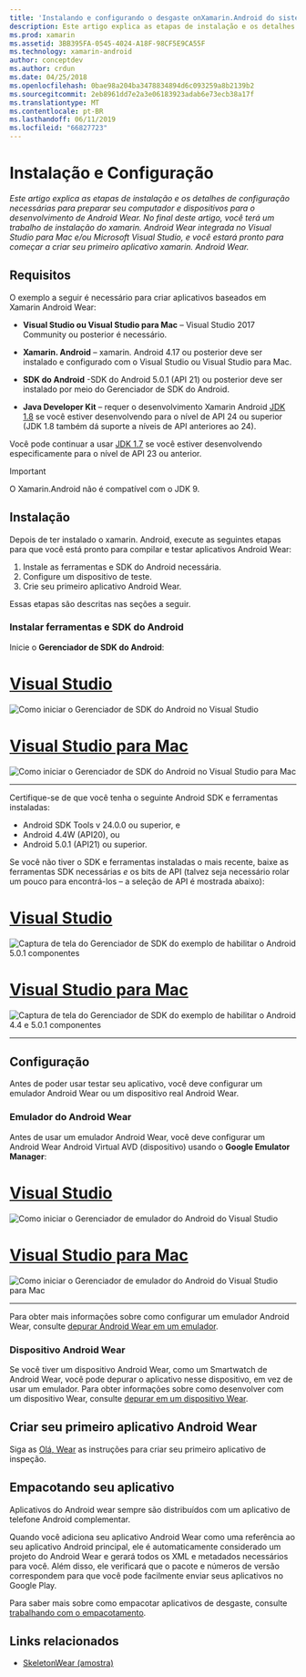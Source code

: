 ```yaml
---
title: 'Instalando e configurando o desgaste onXamarin.Android do sistema operacional '
description: Este artigo explica as etapas de instalação e os detalhes de configuração necessárias para preparar seu computador e dispositivos para o desenvolvimento de Android Wear. No final deste artigo, você terá um trabalho de instalação do xamarin. Android Wear integrada no Visual Studio para Mac e/ou Microsoft Visual Studio, e você estará pronto para começar a criar seu primeiro aplicativo xamarin. Android Wear.
ms.prod: xamarin
ms.assetid: 3BB395FA-0545-4024-A18F-98CF5E9CA55F
ms.technology: xamarin-android
author: conceptdev
ms.author: crdun
ms.date: 04/25/2018
ms.openlocfilehash: 0bae98a204ba3478834894d6c093259a8b2139b2
ms.sourcegitcommit: 2eb8961dd7e2a3e06183923adab6e73ecb38a17f
ms.translationtype: MT
ms.contentlocale: pt-BR
ms.lasthandoff: 06/11/2019
ms.locfileid: "66827723"
---
```

# <a name="setup-and-installation"></a>Instalação e Configuração

_Este artigo explica as etapas de instalação e os detalhes de configuração necessárias para preparar seu computador e dispositivos para o desenvolvimento de Android Wear. No final deste artigo, você terá um trabalho de instalação do xamarin. Android Wear integrada no Visual Studio para Mac e/ou Microsoft Visual Studio, e você estará pronto para começar a criar seu primeiro aplicativo xamarin. Android Wear._

## <a name="requirements"></a>Requisitos

O exemplo a seguir é necessário para criar aplicativos baseados em Xamarin Android Wear:

-   **Visual Studio ou Visual Studio para Mac** &ndash; Visual Studio 2017 Community ou posterior é necessário.

-   **Xamarin. Android** &ndash; xamarin. Android 4.17 ou posterior deve ser instalado e configurado com o Visual Studio ou Visual Studio para Mac.

-   **SDK do Android** -SDK do Android 5.0.1 (API 21) ou posterior deve ser instalado por meio do Gerenciador de SDK do Android.

-   **Java Developer Kit** &ndash; requer o desenvolvimento Xamarin Android [JDK 1.8](https://www.oracle.com/technetwork/java/javase/downloads/jdk8-downloads-2133151.html) se você estiver desenvolvendo para o nível de API 24 ou superior (JDK 1.8 também dá suporte a níveis de API anteriores ao 24).

Você pode continuar a usar [JDK 1.7](https://www.oracle.com/technetwork/java/javase/downloads/jdk7-downloads-1880260.html) se você estiver desenvolvendo especificamente para o nível de API 23 ou anterior.

> [!IMPORTANT]
> O Xamarin.Android não é compatível com o JDK 9.

## <a name="installation"></a>Instalação

Depois de ter instalado o xamarin. Android, execute as seguintes etapas para que você está pronto para compilar e testar aplicativos Android Wear: 

1.  Instale as ferramentas e SDK do Android necessária.
2.  Configure um dispositivo de teste.
3.  Crie seu primeiro aplicativo Android Wear.

Essas etapas são descritas nas seções a seguir.


### <a name="install-android-sdk-and-tools"></a>Instalar ferramentas e SDK do Android 

Inicie o **Gerenciador de SDK do Android**: 

# <a name="visual-studiotabwindows"></a>[Visual Studio](#tab/windows)

![Como iniciar o Gerenciador de SDK do Android no Visual Studio](installation-images/vs/sdk-menu.png)

# <a name="visual-studio-for-mactabmacos"></a>[Visual Studio para Mac](#tab/macos)

![Como iniciar o Gerenciador de SDK do Android no Visual Studio para Mac](installation-images/xs/sdk-menu.png)

-----


Certifique-se de que você tenha o seguinte Android SDK e ferramentas instaladas:

* Android SDK Tools v 24.0.0 ou superior, e
* Android 4.4W (API20), ou
* Android 5.0.1 (API21) ou superior.

Se você não tiver o SDK e ferramentas instaladas o mais recente, baixe as ferramentas SDK necessárias *e* os bits de API (talvez seja necessário rolar um pouco para encontrá-los &ndash; a seleção de API é mostrada abaixo): 

# <a name="visual-studiotabwindows"></a>[Visual Studio](#tab/windows)

![Captura de tela do Gerenciador de SDK do exemplo de habilitar o Android 5.0.1 componentes](installation-images/vs/sdk-select.png)

# <a name="visual-studio-for-mactabmacos"></a>[Visual Studio para Mac](#tab/macos)

![Captura de tela do Gerenciador de SDK do exemplo de habilitar o Android 4.4 e 5.0.1 componentes](installation-images/xs/sdk-select.png)

-----


## <a name="configuration"></a>Configuração

Antes de poder usar testar seu aplicativo, você deve configurar um emulador Android Wear ou um dispositivo real Android Wear. 


### <a name="android-wear-emulator"></a>Emulador do Android Wear

Antes de usar um emulador Android Wear, você deve configurar um Android Wear Android Virtual AVD (dispositivo) usando o **Google Emulator Manager**:

# <a name="visual-studiotabwindows"></a>[Visual Studio](#tab/windows)

![Como iniciar o Gerenciador de emulador do Android do Visual Studio](installation-images/vs/emulator-menu.png)

# <a name="visual-studio-for-mactabmacos"></a>[Visual Studio para Mac](#tab/macos)

![Como iniciar o Gerenciador de emulador do Android do Visual Studio para Mac](installation-images/xs/emulator-menu.png)

-----

Para obter mais informações sobre como configurar um emulador Android Wear, consulte [depurar Android Wear em um emulador](~/android/wear/deploy-test/debug-on-emulator.md).


### <a name="android-wear-device"></a>Dispositivo Android Wear

Se você tiver um dispositivo Android Wear, como um Smartwatch de Android Wear, você pode depurar o aplicativo nesse dispositivo, em vez de usar um emulador. Para obter informações sobre como desenvolver com um dispositivo Wear, consulte [depurar em um dispositivo Wear](~/android/wear/deploy-test/debug-on-device.md).


## <a name="create-your-first-android-wear-app"></a>Criar seu primeiro aplicativo Android Wear

Siga as [Olá, Wear](~/android/wear/get-started/hello-wear.md) as instruções para criar seu primeiro aplicativo de inspeção.


## <a name="packaging-your-app"></a>Empacotando seu aplicativo

Aplicativos do Android wear sempre são distribuídos com um aplicativo de telefone Android complementar. 

Quando você adiciona seu aplicativo Android Wear como uma referência ao seu aplicativo Android principal, ele é automaticamente considerado um projeto do Android Wear e gerará todos os XML e metadados necessários para você. Além disso, ele verificará que o pacote e números de versão correspondem para que você pode facilmente enviar seus aplicativos no Google Play. 

Para saber mais sobre como empacotar aplicativos de desgaste, consulte [trabalhando com o empacotamento](~/android/wear/deploy-test/packaging.md).


## <a name="related-links"></a>Links relacionados

- [SkeletonWear (amostra)](https://developer.xamarin.com/samples/monodroid/wear/SkeletonWear/)
